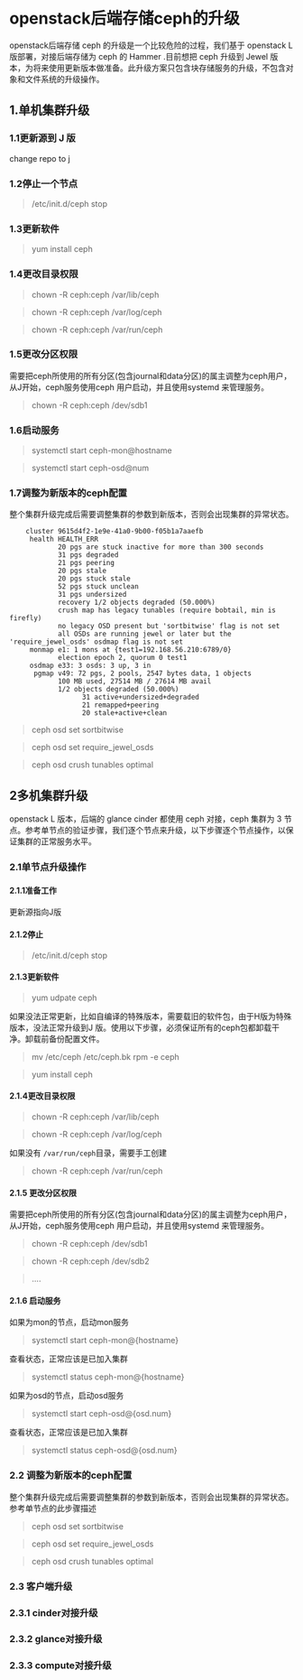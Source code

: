 # openstack后端存储ceph的升级
openstack后端存储 ceph 的升级是一个比较危险的过程，我们基于 openstack L 版部署，对接后端存储为 ceph 的 Hammer .目前想把 ceph 升级到 Jewel 版本，为将来使用更新版本做准备。此升级方案只包含块存储服务的升级，不包含对象和文件系统的升级操作。

## 1.单机集群升级

### 1.1更新源到 J 版

change repo to j

### 1.2停止一个节点

> /etc/init.d/ceph stop

### 1.3更新软件

> yum install ceph

### 1.4更改目录权限

>chown -R ceph:ceph /var/lib/ceph

>chown -R ceph:ceph /var/log/ceph

>chown -R ceph:ceph /var/run/ceph

### 1.5更改分区权限

需要把ceph所使用的所有分区(包含journal和data分区)的属主调整为ceph用户，从J开始，ceph服务使用ceph 用户启动，并且使用systemd 来管理服务。

>chown -R ceph:ceph /dev/sdb1


### 1.6启动服务

> systemctl start ceph-mon@hostname

> systemctl start ceph-osd@num


### 1.7调整为新版本的ceph配置
整个集群升级完成后需要调整集群的参数到新版本，否则会出现集群的异常状态。


```
    cluster 9615d4f2-1e9e-41a0-9b00-f05b1a7aaefb
     health HEALTH_ERR
            20 pgs are stuck inactive for more than 300 seconds
            31 pgs degraded
            21 pgs peering
            20 pgs stale
            20 pgs stuck stale
            52 pgs stuck unclean
            31 pgs undersized
            recovery 1/2 objects degraded (50.000%)
            crush map has legacy tunables (require bobtail, min is firefly)
            no legacy OSD present but 'sortbitwise' flag is not set
            all OSDs are running jewel or later but the 'require_jewel_osds' osdmap flag is not set
     monmap e1: 1 mons at {test1=192.168.56.210:6789/0}
            election epoch 2, quorum 0 test1
     osdmap e33: 3 osds: 3 up, 3 in
      pgmap v49: 72 pgs, 2 pools, 2547 bytes data, 1 objects
            100 MB used, 27514 MB / 27614 MB avail
            1/2 objects degraded (50.000%)
                  31 active+undersized+degraded
                  21 remapped+peering
                  20 stale+active+clean

```


>ceph osd set sortbitwise

>ceph osd set require_jewel_osds

>ceph osd crush tunables optimal


## 2多机集群升级
openstack L 版本，后端的 glance cinder 都使用 ceph 对接，ceph 集群为 3 节点。参考单节点的验证步骤，我们逐个节点来升级，以下步骤逐个节点操作，以保证集群的正常服务水平。

### 2.1单节点升级操作

#### 2.1.1准备工作
更新源指向J版

#### 2.1.2停止

> /etc/init.d/ceph stop

#### 2.1.3更新软件

> yum udpate ceph

如果没法正常更新，比如自编译的特殊版本，需要载旧的软件包，由于H版为特殊版本，没法正常升级到J 版。使用以下步骤，必须保证所有的ceph包都卸载干净。卸载前备份配置文件。
> mv /etc/ceph /etc/ceph.bk
> rpm -e ceph

> yum install ceph

#### 2.1.4更改目录权限

>chown -R ceph:ceph /var/lib/ceph

>chown -R ceph:ceph /var/log/ceph

如果没有 `/var/run/ceph`目录，需要手工创建

>chown -R ceph:ceph /var/run/ceph


#### 2.1.5 更改分区权限

需要把ceph所使用的所有分区(包含journal和data分区)的属主调整为ceph用户，从J开始，ceph服务使用ceph 用户启动，并且使用systemd 来管理服务。

>chown -R ceph:ceph /dev/sdb1

>chown -R ceph:ceph /dev/sdb2

> ....

#### 2.1.6 启动服务

如果为mon的节点，启动mon服务
> systemctl start ceph-mon@{hostname}

查看状态，正常应该是已加入集群

> systemctl status ceph-mon@{hostname}

如果为osd的节点，启动osd服务
> systemctl start ceph-osd@{osd.num}

查看状态，正常应该是已加入集群
> systemctl status ceph-osd@{osd.num}

### 2.2 调整为新版本的ceph配置

整个集群升级完成后需要调整集群的参数到新版本，否则会出现集群的异常状态。参考单节点的此步骤描述

>ceph osd set sortbitwise

>ceph osd set require_jewel_osds

>ceph osd crush tunables optimal

### 2.3 客户端升级

### 2.3.1 cinder对接升级

### 2.3.2 glance对接升级

### 2.3.3 compute对接升级